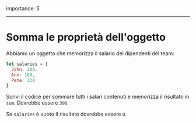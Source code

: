 importance: 5

---

# Somma le proprietà dell'oggetto

Abbiamo un oggetto che memorizza il salario dei dipendenti del team:

```js
let salaries = {
  John: 100,
  Ann: 160,
  Pete: 130
}
```

Scrivi il codice per sommare tutti i salari contenuti e memorizza il risultato in `sum`. Dovrebbe essere `390`.

Se `salaries` è vuoto il risultato dovrebbe essere `0`.